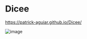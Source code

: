 # Dicee
https://patrick-aguiar.github.io/Dicee/


![image](https://user-images.githubusercontent.com/57576190/150871817-c8f9d44d-adc9-4571-8472-4e13f8ea6ff9.png)
